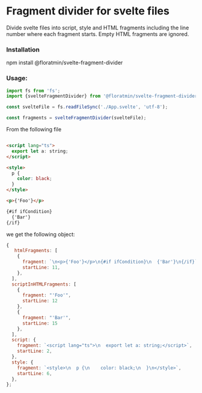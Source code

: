 # Fragment divider for svelte files

Divide svelte files into script, style and HTML fragments including the line number where each fragment starts. 
Empty HTML fragments are ignored.

### Installation

npm install @floratmin/svelte-fragment-divider

### Usage:

```ts
import fs from 'fs';
import {svelteFragmentDivider} from '@floratmin/svelte-fragment-divider';

const svelteFile = fs.readFileSync('./App.svelte', 'utf-8');

const fragments = svelteFragmentDivider(svelteFile);
```
From the following file
```html

<script lang="ts">
  export let a: string;
</script>

<style>
  p {
    color: black;
  }
</style>

<p>{'Foo'}</p>

{#if ifCondition}
  {'Bar'}
{/if}
```
we get the following object:
```js
{
   htmlFragments: [
    {
      fragment: `\n<p>{'Foo'}</p>\n{#if ifCondition}\n  {'Bar'}\n{/if}`,
      startLine: 11,
    },
  ],
  scriptInHTMLFragments: [
    {
      fragment: "'Foo'",
      startLine: 12
    },
    {
      fragment: "'Bar'",
      startLine: 15 
    },   
  ],     
  script: {
    fragment: `<script lang="ts">\n  export let a: string;</script>`,
    startLine: 2,   
  },
  style: {
    fragment: `<style>\n  p {\n    color: black;\n  }\n</style>`,
    startLine: 6,
  },
};
```